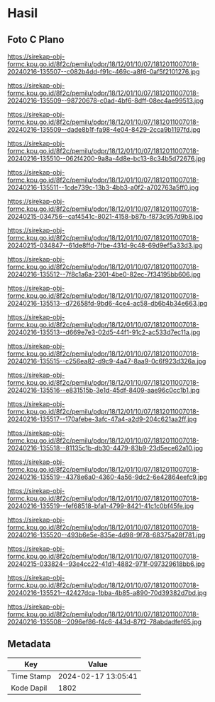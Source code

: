 # Hasil

## Foto C Plano

https://sirekap-obj-formc.kpu.go.id/8f2c/pemilu/pdpr/18/12/01/10/07/1812011007018-20240216-135507--c082b4dd-f91c-469c-a8f6-0af5f2101276.jpg

https://sirekap-obj-formc.kpu.go.id/8f2c/pemilu/pdpr/18/12/01/10/07/1812011007018-20240216-135509--98720678-c0ad-4bf6-8dff-08ec4ae99513.jpg

https://sirekap-obj-formc.kpu.go.id/8f2c/pemilu/pdpr/18/12/01/10/07/1812011007018-20240216-135509--dade8b1f-fa98-4e04-8429-2cca9b1197fd.jpg

https://sirekap-obj-formc.kpu.go.id/8f2c/pemilu/pdpr/18/12/01/10/07/1812011007018-20240216-135510--062f4200-9a8a-4d8e-bc13-8c34b5d72676.jpg

https://sirekap-obj-formc.kpu.go.id/8f2c/pemilu/pdpr/18/12/01/10/07/1812011007018-20240216-135511--1cde739c-13b3-4bb3-a0f2-a702763a5ff0.jpg

https://sirekap-obj-formc.kpu.go.id/8f2c/pemilu/pdpr/18/12/01/10/07/1812011007018-20240215-034756--caf4541c-8021-4158-b87b-f873c957d9b8.jpg

https://sirekap-obj-formc.kpu.go.id/8f2c/pemilu/pdpr/18/12/01/10/07/1812011007018-20240215-034847--61de8ffd-7fbe-431d-9c48-69d9ef5a33d3.jpg

https://sirekap-obj-formc.kpu.go.id/8f2c/pemilu/pdpr/18/12/01/10/07/1812011007018-20240216-135512--7f8c1a6a-2301-4be0-82ec-7f34195bb606.jpg

https://sirekap-obj-formc.kpu.go.id/8f2c/pemilu/pdpr/18/12/01/10/07/1812011007018-20240216-135513--d72658fd-9bd6-4ce4-ac58-db6b4b34e663.jpg

https://sirekap-obj-formc.kpu.go.id/8f2c/pemilu/pdpr/18/12/01/10/07/1812011007018-20240216-135513--d669e7e3-02d5-44f1-91c2-ac533d7ec11a.jpg

https://sirekap-obj-formc.kpu.go.id/8f2c/pemilu/pdpr/18/12/01/10/07/1812011007018-20240216-135515--c256ea82-d9c9-4a47-8aa9-0c6f923d326a.jpg

https://sirekap-obj-formc.kpu.go.id/8f2c/pemilu/pdpr/18/12/01/10/07/1812011007018-20240216-135516--e831515b-3e1d-45df-8409-aae96c0cc1b1.jpg

https://sirekap-obj-formc.kpu.go.id/8f2c/pemilu/pdpr/18/12/01/10/07/1812011007018-20240216-135517--170afebe-3afc-47a4-a2d9-204c621aa2ff.jpg

https://sirekap-obj-formc.kpu.go.id/8f2c/pemilu/pdpr/18/12/01/10/07/1812011007018-20240216-135518--81135c1b-db30-4479-83b9-23d5ece62a10.jpg

https://sirekap-obj-formc.kpu.go.id/8f2c/pemilu/pdpr/18/12/01/10/07/1812011007018-20240216-135519--4378e6a0-4360-4a56-9dc2-6e42864eefc9.jpg

https://sirekap-obj-formc.kpu.go.id/8f2c/pemilu/pdpr/18/12/01/10/07/1812011007018-20240216-135519--fef68518-bfa1-4799-8421-41c1c0bf45fe.jpg

https://sirekap-obj-formc.kpu.go.id/8f2c/pemilu/pdpr/18/12/01/10/07/1812011007018-20240216-135520--493b6e5e-835e-4d98-9f78-68375a28f781.jpg

https://sirekap-obj-formc.kpu.go.id/8f2c/pemilu/pdpr/18/12/01/10/07/1812011007018-20240215-033824--93e4cc22-41d1-4882-971f-097329618bb6.jpg

https://sirekap-obj-formc.kpu.go.id/8f2c/pemilu/pdpr/18/12/01/10/07/1812011007018-20240216-135521--42427dca-1bba-4b85-a890-70d39382d7bd.jpg

https://sirekap-obj-formc.kpu.go.id/8f2c/pemilu/pdpr/18/12/01/10/07/1812011007018-20240216-135508--2096ef86-f4c6-443d-87f2-78abdadfef65.jpg


## Metadata

| Key        | Value               |
| ---------- | ------------------- |
| Time Stamp | 2024-02-17 13:05:41 |
| Kode Dapil | 1802                |




